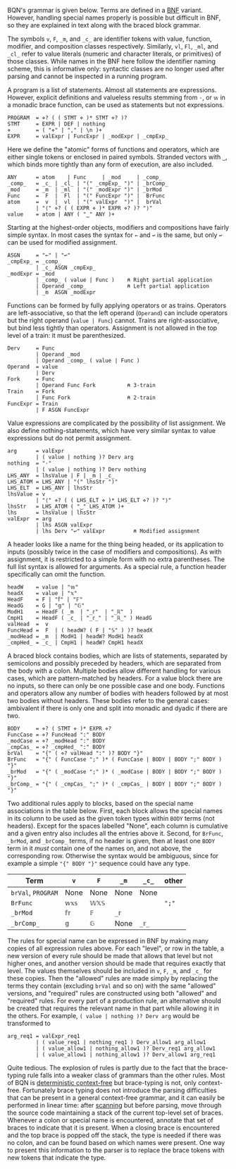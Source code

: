 BQN's grammar is given below. Terms are defined in a [BNF](https://en.wikipedia.org/wiki/Backus%E2%80%93Naur_form) variant. However, handling special names properly is possible but difficult in BNF, so they are explained in text along with the braced block grammar.

The symbols `v`, `F`, `_m`, and `_c_` are identifier tokens with value, function, modifier, and composition classes respectively. Similarly, `vl`, `Fl`, `_ml`, and `_cl_` refer to value literals (numeric and character literals, or primitives) of those classes. While names in the BNF here follow the identifier naming scheme, this is informative only: syntactic classes are no longer used after parsing and cannot be inspected in a running program.

A program is a list of statements. Almost all statements are expressions. However, explicit definitions and valueless results stemming from `·`, or `𝕨` in a monadic brace function, can be used as statements but not expressions.

    PROGRAM  = ⋄? ( ( STMT ⋄ )* STMT ⋄? )?
    STMT     = EXPR | DEF | nothing
    ⋄        = ( "⋄" | "," | \n )+
    EXPR     = valExpr | FuncExpr | _modExpr | _cmpExp_

Here we define the "atomic" forms of functions and operators, which are either single tokens or enclosed in paired symbols. Stranded vectors with `‿`, which binds more tightly than any form of execution, are also included.

    ANY      = atom    | Func     | _mod     | _comp_
    _comp_   = _c_ | _cl_ | "(" _cmpExp_ ")" | _brComp_
    _mod     = _m  | _ml  | "(" _modExpr ")" | _brMod  
    Func     =  F  |  Fl  | "(" FuncExpr ")" |  BrFunc 
    atom     =  v  |  vl  | "(" valExpr  ")" |  brVal
             | "⟨" ⋄? ( ( EXPR ⋄ )* EXPR ⋄? )? "⟩"
    value    = atom | ANY ( "‿" ANY )+

Starting at the highest-order objects, modifiers and compositions have fairly simple syntax. In most cases the syntax for `←` and `↩` is the same, but only `↩` can be used for modified assignment.

    ASGN     = "←" | "↩"
    _cmpExp_ = _comp_
             | _c_ ASGN _cmpExp_
    _modExpr = _mod
             | _comp_ ( value | Func )    ⍝ Right partial application
             | Operand _comp_             ⍝ Left partial application
             | _m  ASGN _modExpr

Functions can be formed by fully applying operators or as trains. Operators are left-associative, so that the left operand (`Operand`) can include operators but the right operand (`value | Func`) cannot. Trains are right-associative, but bind less tightly than operators. Assignment is not allowed in the top level of a train: it must be parenthesized.

    Derv     = Func
             | Operand _mod
             | Operand _comp_ ( value | Func )
    Operand  = value
             | Derv
    Fork     = Func
             | Operand Func Fork          ⍝ 3-train
    Train    = Fork
             | Func Fork                  ⍝ 2-train
    FuncExpr = Train
             | F ASGN FuncExpr

Value expressions are complicated by the possibility of list assignment. We also define nothing-statements, which have very similar syntax to value expressions but do not permit assignment.

    arg      = valExpr
             | ( value | nothing )? Derv arg
    nothing  = "·"
             | ( value | nothing )? Derv nothing
    LHS_ANY  = lhsValue | F | _m | _c_
    LHS_ATOM = LHS_ANY | "(" lhsStr ")"
    LHS_ELT  = LHS_ANY | lhsStr
    lhsValue = v
             | "⟨" ⋄? ( ( LHS_ELT ⋄ )* LHS_ELT ⋄? )? "⟩"
    lhsStr   = LHS_ATOM ( "‿" LHS_ATOM )+
    lhs      = lhsValue | lhsStr
    valExpr  = arg
             | lhs ASGN valExpr
             | lhs Derv "↩" valExpr         ⍝ Modified assignment

A header looks like a name for the thing being headed, or its application to inputs (possibly twice in the case of modifiers and compositions). As with assignment, it is restricted to a simple form with no extra parentheses. The full list syntax is allowed for arguments. As a special rule, a function header specifically can omit the function.

    headW    = value | "𝕨"
    headX    = value | "𝕩"
    HeadF    = F | "𝕗" | "𝔽"
    HeadG    = G | "𝕘" | "𝔾"
    ModH1    = HeadF ( _m  | "_𝕣"  | "_ℝ"  )
    CmpH1    = HeadF ( _c_ | "_𝕣_" | "_ℝ_" ) HeadG
    valHead  =  v
    FuncHead =  F  | ( headW? ( F | "𝕊" ) )? headX
    _modHead = _m  | ModH1 | headW? ModH1 headX
    _cmpHed_ = _c_ | CmpH1 | headW? CmpH1 headX

A braced block contains bodies, which are lists of statements, separated by semicolons and possibly preceded by headers, which are separated from the body with a colon. Multiple bodies allow different handling for various cases, which are pattern-matched by headers. For a value block there are no inputs, so there can only be one possible case and one body. Functions and operators allow any number of bodies with headers followed by at most two bodies without headers. These bodies refer to the general cases: ambivalent if there is only one and split into monadic and dyadic if there are two.

    BODY     = ⋄? ( STMT ⋄ )* EXPR ⋄?
    FuncCase = ⋄? FuncHead ":" BODY
    _modCase = ⋄? _modHead ":" BODY
    _cmpCas_ = ⋄? _cmpHed_ ":" BODY
    brVal    = "{" ( ⋄? valHead ":" )? BODY "}"
    BrFunc   = "{" ( FuncCase ";" )* ( FuncCase | BODY | BODY ";" BODY ) "}"
    _brMod   = "{" ( _modCase ";" )* ( _modCase | BODY | BODY ";" BODY ) "}"
    _brComp_ = "{" ( _cmpCas_ ";" )* ( _cmpCas_ | BODY | BODY ";" BODY ) "}"

Two additional rules apply to blocks, based on the special name associations in the table below. First, each block allows the special names in its column to be used as the given token types within `BODY` terms (not headers). Except for the spaces labelled "None", each column is cumulative and a given entry also includes all the entries above it. Second, for `BrFunc`, `_brMod`, and `_brComp_` terms, if no header is given, then at least one `BODY` term in it *must* contain one of the names on, and not above, the corresponding row. Otherwise the syntax would be ambiguous, since for example a simple `"{" BODY "}"` sequence could have any type.

| Term               | `v`    | `F`    | `_m`    | `_c_`    | other
|--------------------|--------|--------|---------|----------|-------
| `brVal`, `PROGRAM` | None   | None   | None    | None     |
| `BrFunc`           | `𝕨𝕩𝕤`  | `𝕎𝕏𝕊`  |         |          | `";"`
| `_brMod`           | `𝕗𝕣`   | `𝔽`    | `_𝕣`    |          |
| `_brComp_`         | `𝕘`    | `𝔾`    | None    | `_𝕣_`    |

The rules for special name can be expressed in BNF by making many copies of all expression rules above. For each "level", or row in the table, a new version of every rule should be made that allows that level but not higher ones, and another version should be made that requires exactly that level. The values themselves should be included in `v`, `F`, `_m`, and `_c_` for these copies. Then the "allowed" rules are made simply by replacing the terms they contain (excluding `brVal` and so on) with the same "allowed" versions, and "required" rules are constructed using both "allowed" and "required" rules. For every part of a production rule, an alternative should be created that requires the relevant name in that part while allowing it in the others. For example, `( value | nothing )? Derv arg` would be transformed to

    arg_req1 = valExpr_req1
             | ( value_req1 | nothing_req1 ) Derv_allow1 arg_allow1
             | ( value_allow1 | nothing_allow1 )? Derv_req1 arg_allow1
             | ( value_allow1 | nothing_allow1 )? Derv_allow1 arg_req1

Quite tedious. The explosion of rules is partly due to the fact that the brace-typing rule falls into a weaker class of grammars than the other rules. Most of BQN is [deterministic context-free](https://en.wikipedia.org/wiki/Deterministic_context-free_grammar) but brace-typing is not, only context-free. Fortunately brace typing does not introduce the parsing difficulties that can be present in a general context-free grammar, and it can easily be performed in linear time: after [scanning](token.md) but before parsing, move through the source code maintaining a stack of the current top-level set of braces. Whenever a colon or special name is encountered, annotate that set of braces to indicate that it is present. When a closing brace is encountered and the top brace is popped off the stack, the type is needed if there was no colon, and can be found based on which names were present. One way to present this information to the parser is to replace the brace tokens with new tokens that indicate the type.

